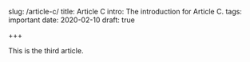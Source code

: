 slug:  /article-c/
title: Article C
intro: The introduction for Article C.
tags:  important
date:  2020-02-10
draft: true

+++

This is the third article.